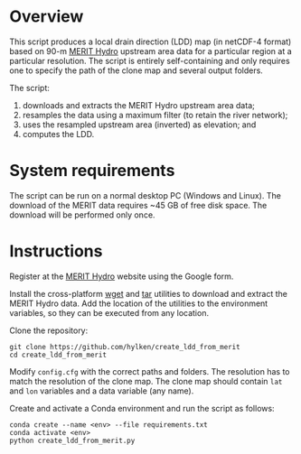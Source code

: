 # Overview

This script produces a local drain direction (LDD) map (in netCDF-4 format) based on 90-m [MERIT Hydro](http://hydro.iis.u-tokyo.ac.jp/~yamadai/MERIT_Hydro/) upstream area data for a particular region at a particular resolution. The script is entirely self-containing and only requires one to specify the path of the clone map and several output folders.

The script:
1. downloads and extracts the MERIT Hydro upstream area data;
1. resamples the data using a maximum filter (to retain the river network);
1. uses the resampled upstream area (inverted) as elevation; and
1. computes the LDD.

# System requirements

The script can be run on a normal desktop PC (Windows and Linux). The download of the MERIT data requires ~45 GB of free disk space. The download will be performed only once.

# Instructions

Register at the [MERIT Hydro](http://hydro.iis.u-tokyo.ac.jp/~yamadai/MERIT_Hydro/) website using the Google form.

Install the cross-platform [wget](http://gnuwin32.sourceforge.net/packages/wget.htm) and [tar](http://gnuwin32.sourceforge.net/packages/gtar.htm) utilities to download and extract the MERIT Hydro data. Add the location of the utilities to the environment variables, so they can be executed from any location.

Clone the repository:
```
git clone https://github.com/hylken/create_ldd_from_merit
cd create_ldd_from_merit
```
Modify `config.cfg` with the correct paths and folders. The resolution has to match the resolution of the clone map. The clone map should contain `lat` and `lon` variables and a data variable (any name).

Create and activate a Conda environment and run the script as follows:
```
conda create --name <env> --file requirements.txt
conda activate <env>
python create_ldd_from_merit.py
```

